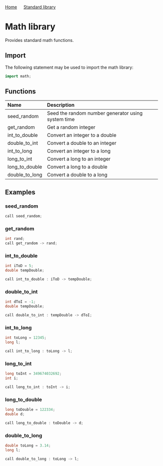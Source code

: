 [Home](https://puckowski.github.io/concert/) <span>&emsp;</span> [Standard library](https://puckowski.github.io/concert/standard_library.html)

# Math library

Provides standard math functions.

## Import

The following statement may be used to import the math library:

```cpp
import math;
```

## Functions

| Name           | Description                                        |
|:---------------|:---------------------------------------------------|
| seed_random    | Seed the random number generator using system time |
| get_random     | Get a random integer                               |
| int_to_double  | Convert an integer to a double                     |
| double_to_int  | Convert a double to an integer                     |
| int_to_long    | Convert an integer to a long                       |
| long_to_int    | Convert a long to an integer                       |
| long_to_double | Convert a long to a double                         |
| double_to_long | Convert a double to a long                         |

## Examples

### seed_random

```cpp
call seed_random;
```

### get_random

```cpp
int rand;
call get_random -> rand;
```

### int_to_double

```cpp
int iToD = 5;
double tempDouble;

call int_to_double : iToD -> tempDouble;
```

### double_to_int

```cpp
int dToI = -1;
double tempDouble;

call double_to_int : tempDouble -> dToI;
```

### int_to_long

```cpp
int toLong = 12345;
long l;

call int_to_long : toLong -> l;
```

### long_to_int

```cpp
long toInt = 349674032692;
int i;

call long_to_int : toInt -> i;
```

### long_to_double

```cpp
long toDouble = 122334;
double d;

call long_to_double : toDouble -> d;
```

### double_to_long

```cpp
double toLong = 3.14;
long l;

call double_to_long : toLong -> l;
```